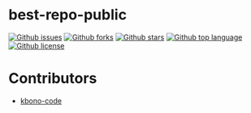 # best-repo-public

<!-- # Badges -->

[![Github issues](https://img.shields.io/github/issues/kbono-code/best-repo-public)](https://github.com/kbono-code/best-repo-ever-public/issues)
[![Github forks](https://img.shields.io/github/forks/kbono-code/best-repo-public)](https://github.com/kbono-code/best-repo-ever-public/network/members)
[![Github stars](https://img.shields.io/github/stars/kbono-code/best-repo-public)](https://github.com/kbono-code/best-repo-ever-public/stargazers)
[![Github top language](https://img.shields.io/github/languages/top/kbono-code/best-repo-public)](https://github.com/kbono-code/best-repo-ever-public/)
[![Github license](https://img.shields.io/github/license/kbono-code/best-repo-public)](https://github.com/kbono-code/best-repo-ever-public/)

# Contributors

- [kbono-code](https://github.com/kbono-code)

<!-- CREATED_BY_LEADYOU_README_GENERATOR -->
